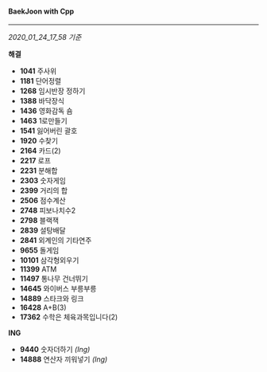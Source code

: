 #### BaekJoon with Cpp
___

*2020_01_24_17_58 기준*

**해결**

* __1041__ 주사위
* __1181__ 단어정렬
* __1268__ 임시반장 정하기
* __1388__ 바닥장식
* __1436__ 영화감독 숌
* __1463__ 1로만들기
* __1541__ 잃어버린 괄호
* __1920__ 수찾기
* __2164__ 카드(2)
* __2217__ 로프
* __2231__ 분해합
* __2303__ 숫자게임
* __2399__ 거리의 합
* __2506__ 점수계산
* __2748__ 피보나치수2
* __2798__ 블랙잭
* __2839__ 설탕배달
* __2841__ 외계인의 기타연주
* __9655__ 돌게임
* __10101__ 삼각형외우기
* __11399__ ATM
* __11497__ 통나무 건너뛰기
* __14645__ 와이버스 부릉부릉
* __14889__ 스타크와 링크
* __16428__ A+B(3)
* __17362__ 수학은 체육과목입니다(2)

**ING**

* __9440__ 숫자더하기 _(Ing)_
* __14888__ 연산자 끼워넣기 _(Ing)_